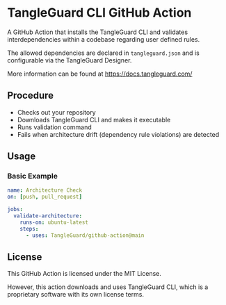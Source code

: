 # TangleGuard CLI GitHub Action

A GitHub Action that installs the TangleGuard CLI and validates interdependencies within a codebase regarding user defined rules.

The allowed dependencies are declared in `tangleguard.json` and is configurable via the TangleGuard Designer.

More information can be found at https://docs.tangleguard.com/

## Procedure

- Checks out your repository
- Downloads TangleGuard CLI and makes it executable
- Runs validation command
- Fails when architecture drift (dependency rule violations) are detected

## Usage

### Basic Example

```yaml
name: Architecture Check
on: [push, pull_request]

jobs:
  validate-architecture:
    runs-on: ubuntu-latest
    steps:
      - uses: TangleGuard/github-action@main
```

## License

This GitHub Action is licensed under the MIT License.

However, this action downloads and uses TangleGuard CLI, which is a proprietary software with its own license terms.
